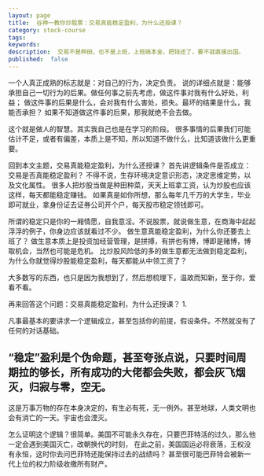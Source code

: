 ```yaml
---
layout: page
title:  谷神一教你炒股票：交易真能稳定盈利，为什么还授课？
category: stock-course
tags:
keywords:
description:  交易不是种田，也不是上班，上班搞本金，把钱还了，要不就直接出国。
published:  false
---
```


一个人真正成熟的标志就是：对自己的行为，决定负责。
说的详细点就是：能够承担自己一切行为的后果。做任何事之前先考虑，做这件事对我有什么好处，利益； 
做这件事的后果是什么，会对我有什么害处，损失。最坏的结果是什么，我能否承担？
如果不知道做这件事的后果，那我就绝不会去做。

这个就是做人的智慧。其实我自己也是在学习的阶段。
很多事情的后果我们可能估计不足，或者有偏差，本质上是不知，所以知道不做什么，比知道该做什么更重要。

回到本文主题，交易真能稳定盈利，为什么还授课？
首先讲逻辑条件是否成立：交易是否真能稳定盈利？
不得不说，生存环境决定意识形态，决定思维定势，以及文化属性。
很多人把炒股当做是种田种菜，天天上班拿工资，认为炒股也应该这样，每天都能稳定赚钱。
如果真是如你所想，那么每年几千万的大学生，毕业即可就业，拿身份证去证券公司开个户，每天股市稳定领钱即可。

所谓的稳定只是你的一厢情愿，自我意淫。不说股票，就说做生意，在商海中起起浮浮的例子，你身边应该就看过不少。
做生意真能稳定盈利，为什么你还要去上班了？
做生意本质上是投资加经营管理，是拼搏，有拼也有博，博即是赌博，博取机会，当然也可能是危机。
比炒股风险低的多的做生意都无法做到稳定盈利，为什么你就觉得炒股能稳定盈利，每天都能从中领工资了？


大多数写的东西，也只是因为我想到了，然后想梳理下，温故而知新，至于你，爱看不看。

再来回答这个问题：交易真能稳定盈利，为什么还授课？
1.

凡事最基本的要讲求一个逻辑成立，甚至包括你的前提，假设条件。不然就没有了任何的对话基础。

## “稳定”盈利是个伪命题，甚至夸张点说，只要时间周期拉的够长，所有成功的大佬都会失败，都会灰飞烟灭，归寂与零，空无。
这是万事万物的存在本身决定的，有生必有死，无一例外。甚至地球，人类文明也会有消亡的一天。宇宙也会湮灭。

怎么证明这个逻辑？很简单。美国不可能永久存在，只要巴菲特活的过久，那么他一定会遇到美国灭亡，改朝换代的时刻，
在此之前，美国国运必将衰落，王权没有永恒，这时你去问巴菲特还能保持过去的战绩吗？
甚至很可能巴菲特会被新一代上位的权力阶级收缴所有财产。

































